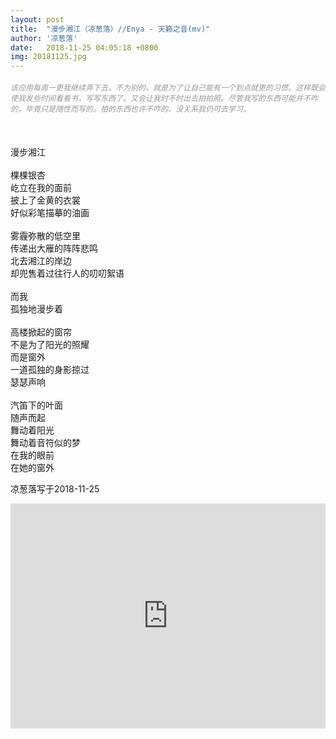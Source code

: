 ```yaml
---
layout: post
title:  "漫步湘江（凉葱落）//Enya - 天籁之音(mv)"
author: '凉葱落'
date:   2018-11-25 04:05:18 +0800
img: 20181125.jpg
---
```

<h5 style="color:#999; font-size:12px;font-weight:300">该应用每周一更我继续弄下去，不为别的，就是为了让自己能有一个到点就更的习惯。这样既会使我发些时间看看书，写写东西了。又会让我时不时出去拍拍照。尽管我写的东西可能并不咋的，毕竟只是随性而写的。拍的东西也许不咋的，没关系我仍可去学习。</h5>
<br>

漫步湘江
<br>
<br>
棵棵银杏<br>
屹立在我的面前<br>
披上了金黄的衣裳<br>
好似彩笔描摹的油画<br>
<br>
雾霾弥散的低空里<br>
传递出大雁的阵阵悲鸣<br>
北去湘江的岸边<br>
却兜售着过往行人的叨叨絮语<br>
<br>
而我<br>
孤独地漫步着<br>
<br>
高楼掀起的窗帘<br>
不是为了阳光的照耀<br>
而是窗外<br>
一道孤独的身影掠过<br>
瑟瑟声响<br>
<br>
汽笛下的叶面<br>
随声而起<br>
舞动着阳光<br>
舞动着音符似的梦<br>
在我的眼前<br>
在她的窗外<br>



凉葱落写于2018-11-25<br>
<iframe frameborder="0" src="https://v.qq.com/txp/iframe/player.html?vid=e076485s2uv" allowfullscreen style="width:100%;max-height:400px; height:360px; min-height:320px"></iframe>
